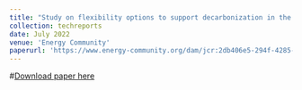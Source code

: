 ```yaml
---
title: "Study on flexibility options to support decarbonization in the Energy Community"
collection: techreports
date: July 2022
venue: 'Energy Community'
paperurl: 'https://www.energy-community.org/dam/jcr:2db406e5-294f-4285-9209-ec90349ce5cb/Flexiblity_EnCreport_0722.pdf'
---
```


#<a href='https://www.energy-community.org/dam/jcr:2db406e5-294f-4285-9209-ec90349ce5cb/Flexiblity_EnCreport_0722.pdf'>Download paper here</a>
